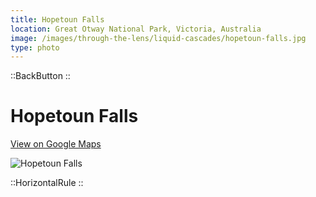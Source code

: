 ```yaml
---
title: Hopetoun Falls
location: Great Otway National Park, Victoria, Australia
image: /images/through-the-lens/liquid-cascades/hopetoun-falls.jpg
type: photo
---
```


::BackButton
::

# Hopetoun Falls

<a href="https://www.google.com/maps/search/?api=1&query=Hopetoun+Falls,+Great+Otway+National+Park,+Victoria,+Australia" target="_blank" rel="noopener noreferrer">View on Google Maps</a>

![Hopetoun Falls](/images/through-the-lens/liquid-cascades/hopetoun-falls.jpg)

<div class="mb-8"></div>

::HorizontalRule
::
